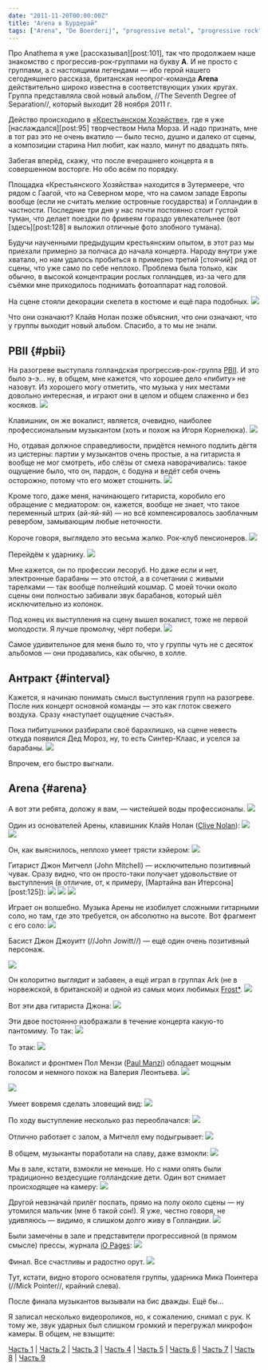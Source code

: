 ```yaml
---
date: "2011-11-20T00:00:00Z"
title: "Arena в Бурдерай"
tags: ["Arena", "De Boerderij", "progressive metal", "progressive rock", "Зутермеер", "музыка", "Нидерланды"]
---
```


Про Anathema я уже [рассказывал][post:101], так что продолжаем наше знакомство с прогрессив-рок-группами на букву **А**. И не просто с группами, а с настоящими легендами — ибо герой нашего сегодняшнего рассказа, британская неопрог-команда **Arena** действительно широко известна в соответствующих узких кругах. Группа представляла свой новый альбом, //The Seventh Degree of Separation//, который выходит 28 ноября 2011 г.

<!--more-->

Действо происходило в [«Крестьянском Хозяйстве»](http://www.cultuurpodiumboerderij.nl/), где я уже [наслаждался][post:95] творчеством Нила Морза. И надо признать, мне в тот раз это не очень вкатило — было тесно, душно и далеко от сцены, а композиции старина Нил любит, как назло, минут по двадцать пять.

Забегая вперёд, скажу, что после вчерашнего концерта я в совершенном восторге. Но обо всём по порядку.

Площадка «Крестьянского Хозяйства» находится в Зутермеере, что рядом с Гаагой, что на Северном море, что на самом западе Европы вообще (если не считать мелкие островные государства) и Голландии в частности. Последние три дня у нас почти постоянно стоит густой туман, что делает поездки по фривеям гораздо увлекательнее (вот [здесь][post:128] я выложил отличные фото злобного тумана).

Будучи наученными предыдущим крестьянским опытом, в этот раз мы приехали примерно за полчаса до начала концерта. Народу внутри уже хватало, но нам удалось пробиться в примерно третий [стоячий] ряд от сцены, что уже само по себе неплохо. Проблема была только, как обычно, в высокой концентрации рослых голландцев, из-за чего для съёмки мне приходилось поднимать фотоаппарат над головой.

На сцене стояли декорации скелета в костюме и ещё пара подобных.
![](img:2.bp.blogspot.com/-EDtZpF5ICsw/TsknkqctxOI/AAAAAAAAKc8/4PkkFbEOG_s/s1600/dsc07360.picasaweb.jpg:a)

Что они означают? Клайв Нолан позже объяснил, что они означают, что у группы выходит новый альбом. Спасибо, а то мы не знали.

## PBII {#pbii}

На разогреве выступала голландская прогрессив-рок-группа [PBII](http://www.pb2.nl/). И это было э-э… ну, в общем, мне кажется, что хорошее дело «пибиту» не назовут. Из хорошего могу отметить, что музыка у них местами довольно интересная, и играют они в целом и общем слаженно и без косяков.
![](img:2.bp.blogspot.com/-07q-CZjAV-0/Tsknm6_HzdI/AAAAAAAAKdI/vRb_678rhBY/s1600/dsc07387.picasaweb.jpg:a)

Клавишник, он же вокалист, является, очевидно, наиболее профессиональным музыкантом (хоть и похож на Игоря Корнелюка).
![](img:1.bp.blogspot.com/-Grn-bo3_kaM/Tsknd6R2xkI/AAAAAAAAKcM/XPLwCGVqA68/s1600/dsc07338.picasaweb.jpg:a)

Но, отдавая должное справедливости, придётся немного подлить дёгтя из цистерны: партии у музыкантов очень простые, а на гитариста я вообще не мог смотреть, ибо слёзы от смеха наворачивались: такое ощущение было, что он, пардон, с бодуна и ведёт себя очень осторожно, потому что его может стошнить.
![](img:1.bp.blogspot.com/-Oy8TGmLqVzk/Tskn1O4cFKI/AAAAAAAAKe8/dfAKu8Ngosk/s1600/dsc07335.picasaweb.jpg:a)

Кроме того, даже меня, начинающего гитариста, коробило его обращение с медиатором: он, кажется, вообще не знает, что такое переменный штрих (ай-яй-яй) — но всё компенсировалось заоблачным ревербом, замывающим любые неточности.

Короче говоря, выглядело это весьма жалко. Рок-клуб пенсионеров.
![](img:2.bp.blogspot.com/-AxKrTBRQxGs/TsknudmxlQI/AAAAAAAAKeE/RDQWTFR5Xq8/s1600/dsc07365.picasaweb.jpg:a)

Перейдём к ударнику.
![](img:4.bp.blogspot.com/-38cAO-qOFLg/TskncDVB30I/AAAAAAAAKb4/wEHP6h-1Lio/s1600/dsc07342.picasaweb.jpg:a)

Мне кажется, он по профессии лесоруб. Но даже если и нет, электронные барабаны — это отстой, а в сочетании с живыми тарелками — так вообще полнейший кошмар. С моей точки около сцены они полностью забивали звук барабанов, который шёл исключительно из колонок.

Под конец их выступления на сцену вышел вокалист, тоже не первой молодости. Я лучше промолчу, чёрт побери.
![](img:3.bp.blogspot.com/-shjM0PmksVc/Tskn0ArKx1I/AAAAAAAAKe0/h4u2tv6HAhw/s1600/dsc07392.picasaweb.jpg:a)

Самое удивительное для меня было то, что у группы чуть не с десяток альбомов — они продавались, как обычно, в холле.

## Антракт {#interval}

Кажется, я начинаю понимать смысл выступления групп на разогреве. После них концерт основной команды — это как глоток свежего воздуха. Сразу «наступает ощущение счастья».

Пока пибитушники разбирали своё барахлишко, на сцене невесть откуда появился Дед Мороз, ну, то есть Синтер-Клаас, и уселся за
барабаны.
![](img:2.bp.blogspot.com/-ES6EPI-T0xw/Tskns3UpxUI/AAAAAAAAKd8/i8xRNYiP0_k/s1600/dsc07403.picasaweb.jpg:a)

Впрочем, его быстро выгнали.

## Arena {#arena}

А вот эти ребята, доложу я вам, — чистейшей воды профессионалы.
![](img:2.bp.blogspot.com/-ZQbmd0NFitU/TsknWTfpJGI/AAAAAAAAKbE/uSqHr95VgcM/s1600/dsc07409.picasaweb.jpg:a)

Один из основателей Арены, клавишник Клайв Нолан ([Clive Nolan](http://www.clivenolan.net/)):
![](img:1.bp.blogspot.com/-tt8g8AAoTG0/TsknzTBq8TI/AAAAAAAAKes/gAgZJqGM9Gg/s1600/dsc07421.picasaweb.jpg:a)
![](img:4.bp.blogspot.com/-ZXVdv4WkC6k/Tsknj5S_dXI/AAAAAAAAKc0/xJojs4LoQ8Q/s1600/dsc07591.picasaweb.jpg:a)

Он, как выяснилось, неплохо умеет трясти хэйером:
![](img:3.bp.blogspot.com/-FcFi5yL8Cvk/TsknY5EoAJI/AAAAAAAAKbY/L9loiDuH9xI/s1600/dsc07538.picasaweb.jpg:a)

Гитарист Джон Митчелл (John Mitchell) — исключительно позитивный чувак. Сразу видно, что он просто-таки получает удовольствие от выступления (в отличие, от, к примеру, [Мартайна ван Итерсона][post:125]):
![](img:3.bp.blogspot.com/-gNoxj187A2o/TsknbAe5dgI/AAAAAAAAKbw/eeHqjmTos9w/s1600/dsc07441.picasaweb.jpg:a)
![](img:4.bp.blogspot.com/-d3YZFfaJ9g0/TsknVHLKbbI/AAAAAAAAKa8/ohrzgVN0Yfo/s1600/dsc07502.picasaweb.jpg:a)
![](img:2.bp.blogspot.com/--y8fCvAQCcE/TsknUb9oYlI/AAAAAAAAKaw/t6UMPR9qo5U/s1600/dsc07608.picasaweb.jpg:a)

Играет он волшебно. Музыка Арены не изобилует сложными гитарными соло, но там, где это требуется, он абсолютно на высоте. Вот фрагмент с его соло:
![](youtube:yn1DaLmA4bg)

Басист Джон Джоуитт (//John Jowitt//) — ещё один очень позитивный персонаж.

![](img:3.bp.blogspot.com/-B7tVNBUJwhY/TskngBSZPTI/AAAAAAAAKcc/aue9TuYmfuo/s1600/dsc07508.picasaweb.jpg:a)

Он колоритно выглядит и забавен, а ещё играл в группах Ark (не в норвежской, в британской) и одной из самых моих любимых [Frost*](http://www.frostmusic.net/).
![](img:1.bp.blogspot.com/-fF9Q_nh2K5U/TsknxfW4qyI/AAAAAAAAKeY/FqGrOzVqexg/s1600/dsc07519.picasaweb.jpg:a)

Вот эти два гитариста Джона:
![](img:3.bp.blogspot.com/-2PQlaP80C38/TsknXFDrCQI/AAAAAAAAKbI/9an_dmnb-A4/s1600/dsc07470.picasaweb.jpg:a)

Эти двое постоянно изображали в течение концерта какую-то пантомиму. То так:
![](img:2.bp.blogspot.com/-KujvaiwOPxU/TsknewagOvI/AAAAAAAAKcU/exxbJb9hpXM/s1600/dsc07561.picasaweb.jpg:a)

То этак:
![](img:4.bp.blogspot.com/-xO-WIhgot5w/TsknZlz5-wI/AAAAAAAAKbk/Qz_QWSNjBq4/s1600/dsc07577.picasaweb.jpg:a)

Вокалист и фронтмен Пол Мензи ([Paul Manzi](http://www.paulmanzi.co.uk/)) обладает мощным голосом и немного похож на Валерия Леонтьева.
![](img:2.bp.blogspot.com/-4Hfg9Y7urPU/TsknaXi7t3I/AAAAAAAAKbo/MWPD_nxWCRU/s1600/dsc07450.picasaweb.jpg:a)

![](img:3.bp.blogspot.com/-gm6fVTdXB3w/Tsknob3nroI/AAAAAAAAKdc/puaEByTH-q8/s1600/dsc07436.picasaweb.jpg:a)

Умеет вовремя сделать зловещий вид:
![](img:4.bp.blogspot.com/-gBmiaxm6gu0/Tskn17lIlWI/AAAAAAAAKfE/aHfyVBJpaEY/s1600/dsc07480.picasaweb.jpg:a)

По ходу выступление несколько раз переоблачался:
![](img:3.bp.blogspot.com/-6CMESQDBjMk/Tsknc-gU6SI/AAAAAAAAKcA/bW_8UbE4Fx8/s1600/dsc07497.picasaweb.jpg:a)

Отлично работает с залом, а Митчелл ему подыгрывает:
![](img:3.bp.blogspot.com/-rVFu9mx-gFY/TsknryafHjI/AAAAAAAAKd0/pemJc8jw8IA/s1600/dsc07582.picasaweb.jpg:a)

В общем, музыканты поработали на славу, даже взмокли:
![](img:4.bp.blogspot.com/-R-8sFIVa2vY/TsknpVbyJCI/AAAAAAAAKdk/VL3GJhcsL_Y/s1600/dsc07579.picasaweb.jpg:a)

Мы в зале, кстати, взмокли не меньше. Но с нами опять были традиционно вездесущие голландские дети. Один вот снимает происходящее на камеру:
![](img:4.bp.blogspot.com/-b2hZBUW-PVQ/TsknyKM4ZWI/AAAAAAAAKek/oFpMKL6EBUk/s1600/dsc07600.picasaweb.jpg:a)

Другой невзначай прилёг поспать, прямо на полу около сцены — ну утомился мальчик (мне б такой сон!). Я уже, честно говоря, не удивляюсь — видимо, я слишком долго живу в Голландии.
![](img:4.bp.blogspot.com/-N680CmAjl8k/Tskng-qTAdI/AAAAAAAAKck/7PSo13FPXOI/s1600/dsc07614.picasaweb.jpg:a)

Были замечены в зале и представители прогрессивной (в прямом смысле) прессы, журнала [iO Pages](http://www.iopages.nl/):
![](img:3.bp.blogspot.com/-6PzYWFE1cUg/Tsknh-LtjdI/AAAAAAAAKcs/dMF3sXetwrE/s1600/dsc07605.picasaweb.jpg:a)

Финал. Все счастливы и радостно орут.
![](img:2.bp.blogspot.com/-luJaAxf-RNY/TsknwKjJGoI/AAAAAAAAKeU/_rsRDWe0ZCQ/s1600/dsc07622.picasaweb.jpg:a)

Тут, кстати, видно второго основателя группы, ударника Мика Поинтера (//Mick Pointer//, крайний слева).

После финала музыкантов вызывали на бис дважды. Ещё бы…

Я записал несколько видеороликов, но, к сожалению, снимал с рук. К тому же, звук ударных был слишком громкий и перегружал микрофон камеры. В общем, не взыщите:

[Часть 1](http://www.youtube.com/watch?v=5wczsclUNxU) |
[Часть 2](http://www.youtube.com/watch?v=J13f2E8AMqk) |
[Часть 3](http://www.youtube.com/watch?v=yn1DaLmA4bg) |
[Часть 4](http://www.youtube.com/watch?v=QOfBrDJSQjs) |
[Часть 5](http://www.youtube.com/watch?v=iAvJJtff_Io) |
[Часть 6](http://www.youtube.com/watch?v=c6lBR9mZeUQ) |
[Часть 7](http://www.youtube.com/watch?v=TSAHyJGeJvA) |
[Часть 8](http://www.youtube.com/watch?v=m_Lx5-yO2lM) |
[Часть 9](http://www.youtube.com/watch?v=pKeCoY_BukY)

